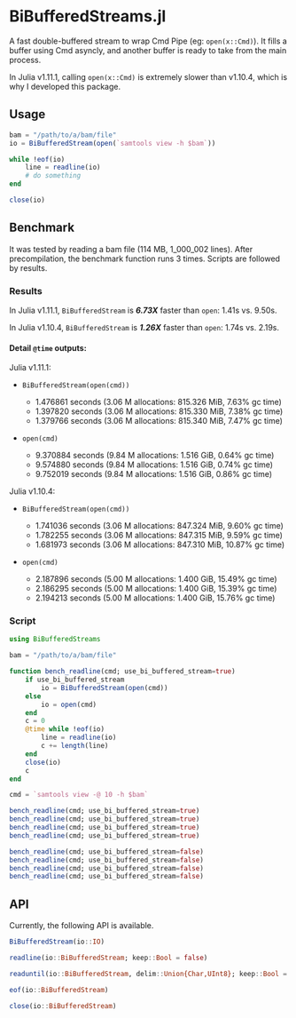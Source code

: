 # BiBufferedStreams.jl

A fast double-buffered stream to wrap Cmd Pipe (eg: `open(x::Cmd)`). It fills a buffer using Cmd asyncly, and another buffer is ready to take from the main process.

In Julia v1.11.1, calling `open(x::Cmd)` is extremely slower than v1.10.4, which is why I developed this package.

## Usage

```julia
bam = "/path/to/a/bam/file"
io = BiBufferedStream(open(`samtools view -h $bam`))

while !eof(io)
    line = readline(io)
    # do something
end

close(io)
```

## Benchmark

It was tested by reading a bam file (114 MB, 1_000_002 lines). After precompilation, the benchmark function runs 3 times. Scripts are followed by results.

### Results

In Julia v1.11.1, `BiBufferedStream` is ***6.73X*** faster than `open`: 1.41s vs. 9.50s.

In Julia v1.10.4, `BiBufferedStream` is ***1.26X*** faster than `open`: 1.74s vs. 2.19s.

#### Detail `@time` outputs:

Julia v1.11.1:

- `BiBufferedStream(open(cmd))`
  - 1.476861 seconds (3.06 M allocations: 815.326 MiB, 7.63% gc time)
  - 1.397820 seconds (3.06 M allocations: 815.330 MiB, 7.38% gc time)
  - 1.379766 seconds (3.06 M allocations: 815.340 MiB, 7.47% gc time)

- `open(cmd)`
  - 9.370884 seconds (9.84 M allocations: 1.516 GiB, 0.64% gc time)
  - 9.574880 seconds (9.84 M allocations: 1.516 GiB, 0.74% gc time)
  - 9.752019 seconds (9.84 M allocations: 1.516 GiB, 0.86% gc time)


Julia v1.10.4:

- `BiBufferedStream(open(cmd))`
  - 1.741036 seconds (3.06 M allocations: 847.324 MiB, 9.60% gc time)
  - 1.782255 seconds (3.06 M allocations: 847.315 MiB, 9.59% gc time)
  - 1.681973 seconds (3.06 M allocations: 847.310 MiB, 10.87% gc time)

- `open(cmd)`
  - 2.187896 seconds (5.00 M allocations: 1.400 GiB, 15.49% gc time)
  - 2.186295 seconds (5.00 M allocations: 1.400 GiB, 15.39% gc time)
  - 2.194213 seconds (5.00 M allocations: 1.400 GiB, 15.76% gc time)

### Script

```julia
using BiBufferedStreams

bam = "/path/to/a/bam/file"

function bench_readline(cmd; use_bi_buffered_stream=true)
    if use_bi_buffered_stream
        io = BiBufferedStream(open(cmd))
    else
        io = open(cmd)
    end
    c = 0
    @time while !eof(io)
        line = readline(io)
        c += length(line)
    end
    close(io)
    c
end

cmd = `samtools view -@ 10 -h $bam`

bench_readline(cmd; use_bi_buffered_stream=true)
bench_readline(cmd; use_bi_buffered_stream=true)
bench_readline(cmd; use_bi_buffered_stream=true)
bench_readline(cmd; use_bi_buffered_stream=true)

bench_readline(cmd; use_bi_buffered_stream=false)
bench_readline(cmd; use_bi_buffered_stream=false)
bench_readline(cmd; use_bi_buffered_stream=false)
bench_readline(cmd; use_bi_buffered_stream=false)
```


## API

Currently, the following API is available.

```julia
BiBufferedStream(io::IO)

readline(io::BiBufferedStream; keep::Bool = false)

readuntil(io::BiBufferedStream, delim::Union{Char,UInt8}; keep::Bool = false)

eof(io::BiBufferedStream)

close(io::BiBufferedStream)
```
